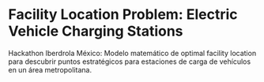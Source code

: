 # Facility Location Problem: Electric Vehicle Charging Stations

Hackathon Iberdrola México: Modelo matemático de optimal facility location para descubrir puntos estratégicos para estaciones de carga de vehículos en un área metropolitana.
